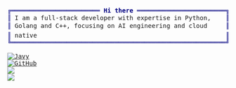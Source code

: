 <pre style="font-family:Menlo,'DejaVu Sans Mono',consolas,'Courier New',monospace">
<span style="color: #000080">╔════════════════════════ </span><span style="color: #000080; font-weight: bold">Hi there</span><span style="color: #000080"> ════════════════════════╗</span> 🤓 <a href="https://javyxu.cn/">Javy Xu</a>                 
<span style="color: #000080">║</span> I am a full-stack developer with expertise in Python,    <span style="color: #000080">║</span> <span style="color: #008080">┣━━ </span>🔧 Full-stack developer
<span style="color: #000080">║</span> Golang and C++, focusing on AI engineering and cloud     <span style="color: #000080">║</span> <span style="color: #008080">┣━━ </span>🌍 GIS                 
<span style="color: #000080">║</span> native                                                   <span style="color: #000080">║</span> <span style="color: #008080">┣━━ </span>🤖 ML/DL               
<span style="color: #000080">╚══════════════════════════════════════════════════════════╝</span> <span style="color: #008080">┗━━ </span>☁ CNCF                 

<a href="https://github.com/ryo-ma/github-profile-trophy"><img src="https://github-profile-trophy.vercel.app/?username=javyxu" alt="Javy" /></a>
<a href="https://github.com/javyxu"><img src="https://img.shields.io/github/followers/javyxu.svg?label=GitHub&style=social" alt="GitHub"></a>
<a href="https://github.com/javyxu"><img src="https://github-readme-stats.vercel.app/api?username=javyxu&show_icons=true&theme=tokyonight"</a>
<a href="https://github.com/javyxu"><img src="https://github-readme-stats.vercel.app/api/top-langs/?username=javyxu&count_private=true&layout=compact&langs_count=10&exclude_repo=6.824-2018"></a>
</pre>
